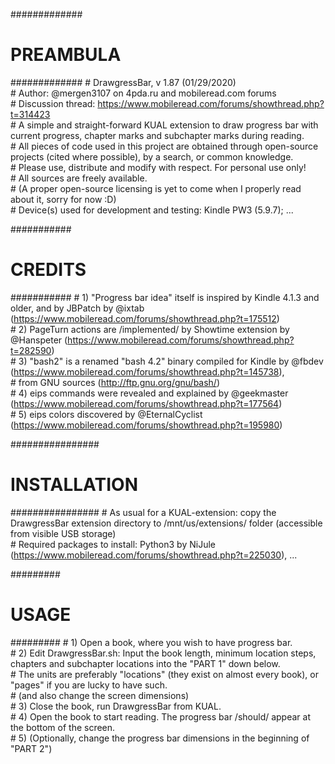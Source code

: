 

#############
# PREAMBULA #
############# 
	# DrawgressBar, v 1.87 (01/29/2020)\
	# Author: @mergen3107 on 4pda.ru and mobileread.com forums\
	# Discussion thread: https://www.mobileread.com/forums/showthread.php?t=314423 \
	# A simple and straight-forward KUAL extension to draw progress bar with current progress, chapter marks and subchapter marks during reading.\
	# All pieces of code used in this project are obtained through open-source projects (cited where possible), by a search, or common knowledge.\
	# Please use, distribute and modify with respect. For personal use only!\
	# All sources are freely available.\
	# (A proper open-source licensing is yet to come when I properly read about it, sorry for now :D)\
	# Device(s) used for development and testing: Kindle PW3 (5.9.7); ...


###########
# CREDITS #
###########
	# 1) "Progress bar idea" itself is inspired by Kindle 4.1.3 and older, and by JBPatch by @ixtab (https://www.mobileread.com/forums/showthread.php?t=175512)\
	# 2) PageTurn actions are /implemented/ by Showtime extension by @Hanspeter (https://www.mobileread.com/forums/showthread.php?t=282590)\
	# 3) "bash2" is a renamed "bash 4.2" binary compiled for Kindle by @fbdev (https://www.mobileread.com/forums/showthread.php?t=145738), \
	# from GNU sources (http://ftp.gnu.org/gnu/bash/)\
	# 4) eips commands were revealed and explained by @geekmaster (https://www.mobileread.com/forums/showthread.php?t=177564)\
	# 5) eips colors discovered by @EternalCyclist (https://www.mobileread.com/forums/showthread.php?t=195980)


################
# INSTALLATION #
################
	# As usual for a KUAL-extension: copy the DrawgressBar extension directory to /mnt/us/extensions/ folder (accessible from visible USB storage)\
	# Required packages to install: Python3 by NiJule (https://www.mobileread.com/forums/showthread.php?t=225030), ...


#########
# USAGE #
######### 
	# 1) Open a book, where you wish to have progress bar.\
	# 2) Edit DrawgressBar.sh: Input the book length, minimum location steps, chapters and subchapter locations into the "PART 1" down below.\
	# 	 The units are preferably "locations" (they exist on almost every book), or "pages" if you are lucky to have such.\
	#	 (and also change the screen dimensions)\
	# 3) Close the book, run DrawgressBar from KUAL.\
	# 4) Open the book to start reading. The progress bar /should/ appear at the bottom of the screen.\
	# 5) (Optionally, change the progress bar dimensions in the beginning of "PART 2")
